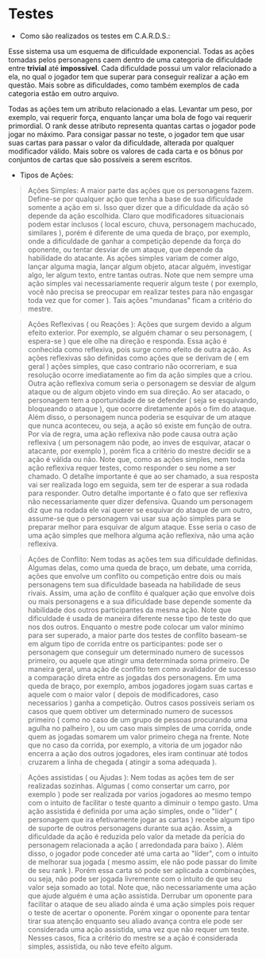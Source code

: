 # Testes

- Como são realizados os testes em C.A.R.D.S.:

Esse sistema usa um esquema de dificuldade exponencial. Todas as ações tomadas pelos personagens caem dentro de uma categoria de dificuldade entre **trivial** até **impossivel**. Cada dificuldade possui um valor relacionado a ela, no qual o jogador tem que superar para conseguir realizar a ação em questão. Mais sobre as dificuldades, como também exemplos de cada categoria estão em outro arquivo.

Todas as ações tem um atributo relacionado a elas. Levantar um peso, por exemplo, vai requerir força, enquanto lançar uma bola de fogo vai requerir primordial. O rank desse atributo representa quantas cartas o jogador pode jogar no máximo. Para consigar passar no teste, o jogador tem que usar suas cartas para passar o valor da dificuldade, alterada por qualquer modificador válido. Mais sobre os valores de cada carta e os bônus por conjuntos de cartas que são possíveis a serem escritos.

- Tipos de Ações:

 >Ações Simples: A maior parte das ações que os personagens fazem. Define-se por qualquer ação que tenha a base de sua dificuldade somente a ação em si. Isso quer dizer que a dificuldade da ação só depende da ação escolhida. Claro que modificadores situacionais podem estar inclusos ( local escuro, chuva, personagem machucado, similares ), porém é diferente de uma queda de braço, por exemplo, onde a dificuldade de ganhar a competição depende da força do oponente, ou tentar desviar de um ataque, que depende da habilidade do atacante. As ações simples variam de comer algo, lançar alguma magia, lançar algum objeto, atacar alguém, investigar algo, ler algum texto, entre tantas outras. Note que nem sempre uma ação simples vai necessariamente requerir algum teste ( por exemplo, você não precisa se preocupar em realizar testes para não engasgar toda vez que for comer ). Tais ações "mundanas" ficam a critério do mestre.

 >Ações Reflexivas ( ou Reações ): Ações que surgem devido a algum efeito exterior. Por exemplo, se alguém chamar o seu personagem, ( espera-se ) que ele olhe na direção e responda. Essa ação é conhecida como reflexiva, pois surge como efeito de outra ação. As ações reflexivas são definidas como ações que se derivam de ( em geral ) ações simples, que caso contrario não ocorreriam, e sua resolução ocorre imediatamente ao fim da ação simples que a criou. Outra ação reflexiva comum seria o personagem se desviar de algum ataque ou de algum objeto vindo em sua direção. Ao ser atacado, o personagem tem a oportunidade de se defender ( seja se esquivando, bloqueando o ataque ), que ocorre diretamente após o fim do ataque. Além disso, o personagem nunca poderia se esquivar de um ataque que nunca aconteceu, ou seja, a ação só existe em função de outra. Por via de regra, uma ação reflexiva não pode causa outra ação reflexiva ( um personagem não pode, ao inves de esquivar, atacar o atacante, por exemplo ), porém fica a critério do mestre decidir se a ação é válida ou não. Note que, como as ações simples, nem toda ação reflexiva requer testes, como responder o seu nome a ser chamado. O detalhe importante é que ao ser chamado, a sua resposta vai ser realizada logo em seguida, sem ter de esperar a sua rodada para responder. Outro detalhe importante é o fato que ser reflexiva não necessariamente quer dizer defensiva. Quando um personagem diz que na rodada ele vai querer se esquivar do ataque de um outro, assume-se que o personagem vai usar sua ação simples para se preparar melhor para esquivar de algum ataque. Esse seria o caso de uma ação simples que melhora alguma ação reflexiva, não uma ação reflexiva.

 >Ações de Conflito: Nem todas as ações tem sua dificuldade definidas. Algumas delas, como uma queda de braço, um debate, uma corrida, ações que envolve um conflito ou competição entre dois ou mais personagens tem sua dificuldade baseada na habilidade de seus rivais. Assim, uma ação de conflito é qualquer ação que envolve dois ou mais personagens e a sua dificuldade base depende somente da habilidade dos outros participantes da mesma ação. Note que dificuldade é usada de maneira diferente nesse tipo de teste do que nos dos outros. Enquanto o mestre pode colocar um valor minimo para ser superado, a maior parte dos testes de conflito baseam-se em algum tipo de corrida entre os participantes: pode ser o personagem que conseguir um determinado numero de sucessos primeiro, ou aquele que atingir uma determinada soma primeiro. De maneira geral, uma ação de conflito tem como avalidador de sucesso a comparação direta entre as jogadas dos personagens. Em uma queda de braço, por exemplo, ambos jogadores jogam suas cartas e aquele com o maior valor ( depois de modificadores, caso necessarios ) ganha a competição. Outros casos possiveis seriam os casos que quem obtiver um determinado numero de sucessos primeiro ( como no caso de um grupo de pessoas procurando uma agulha no palheiro ), ou um caso mais simples de uma corrida, onde quem as jogadas somarem um valor primeiro chega na frente. Note que no caso da corrida, por exemplo, a vitoria de um jogador não encerra a ação dos outros jogadores, eles iram continuar até todos cruzarem a linha de chegada ( atingir a soma adequada ).

 >Ações assistidas ( ou Ajudas ): Nem todas as ações tem de ser realizadas sozinhas. Algumas ( como consertar um carro, por exemplo ) pode ser realizada por varios jogadores ao mesmo tempo com o intuito de facilitar o teste quanto a diminuir o tempo gasto. Uma ação assistida é definida por uma ação simples, onde o "líder" ( personagem que ira efetivamente jogar as cartas ) recebe algum tipo de suporte de outros personagens durante sua ação. Assim, a dificuldade da ação é reduzida pelo valor da metade da perícia do personagem relacionada a ação ( arredondada para baixo ). Além disso, o jogador pode conceder até uma carta ao "líder", com o intuito de melhorar sua jogada ( mesmo assim, ele não pode passar do limite de seu rank ). Porém essa carta só pode ser aplicada a combinações, ou seja, não pode ser jogada livremente com o intuito de que seu valor seja somado ao total. Note que, não necessariamente uma ação que ajude alguém é uma ação assistida. Derrubar um oponente para facilitar o ataque de seu aliado ainda é uma ação simples pois requer o teste de acertar o oponente. Porém xingar o oponente para tentar tirar sua atenção enquanto seu aliado avança contra ele pode ser considerada uma ação assistida, uma vez que não requer um teste. Nesses casos, fica a critério do mestre se a ação é considerada simples, assistida, ou não teve efeito algum.
